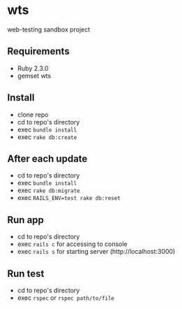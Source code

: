 # wts
web-testing sandbox project

## Requirements
* Ruby 2.3.0
* gemset wts

## Install
* clone repo
* cd to repo's directory
* exec `bundle install`
* exec `rake db:create`

## After each update
* cd to repo's directory
* exec `bundle install`
* exec `rake db:migrate`
* exec `RAILS_ENV=test rake db:reset`

## Run app
* cd to repo's directory
* exec `rails c` for accessing to console
* exec `rails s` for starting server (http://localhost:3000)

## Run test
* cd to repo's directory
* exec `rspec` or `rspec path/to/file`
